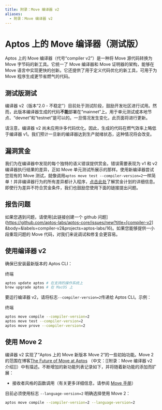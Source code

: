 ```yaml
---
title: 附录：Move 编译器 v2
aliases:
  - 附录：Move 编译器 v2
---
```


# Aptos 上的 Move 编译器（测试版）

Aptos 上的 Move 编译器（代号“compiler v2”）是一种将 Move 源代码转换为 Move 字节码的新工具。它统一了 Move 编译器和 Move 证明器的架构，能够在 Move 语言中实现更快的创新。它还提供了用于定义代码优化的新工具，可用于为 Move 程序生成更节省燃气的代码。

## 测试版测试

编译器 v2（版本“2.0 - 不稳定”）目前处于测试阶段，鼓励开发社区进行试用。然而，此版本编译器生成的代码**不能**部署在“mainnet”上。用于单元测试或本地节点、“devnet”和“testnet”是可以的。一旦情况发生变化，此页面将进行更新。

请注意，编译器 v2 尚未应用许多代码优化。因此，生成的代码在燃气效率上略低于编译器 v1。我们预计一旦新的编译器达到生产就绪状态，这种情况将会改变。

## 漏洞赏金

我们为在编译器中发现的每个独特的语义错误提供赏金。错误需要表现为 v1 和 v2 编译器执行结果的差异，正如 Move 单元测试所展示的那样。使用新编译器尝试您现有的 Move 测试，就像调用`aptos move test --compiler-version=2`一样简单！并非编译器行为的所有差异都计入程序，[点击此处](https://hackenproof.com/audit-programs/aptos-labs/move-on-aptos-beta-compiler)了解赏金计划的详细信息。即使行为差异不符合赏金条件，我们也鼓励您使用下面的链接提出问题。

## 报告问题

如果您遇到问题，请使用[此链接创建一个 github 问题](https://github.com/aptos-labs/aptos-core/issues/new?title=[compiler-v2] &body=&labels=compiler-v2&projects=aptos-labs/16)。如果您能够提供一小段重现问题的 Move 代码，对我们来说调试和修复会更容易。

## 使用编译器 v2

确保已安装最新版本的 Aptos CLI：

终端

```bash
aptos update aptos # 在支持的操作系统上
brew upgrade aptos # 在 MacOS 上
```

要运行编译器 v2，请将标志`--compiler-version=2`传递给 Aptos CLI。示例：

终端

```bash
aptos move compile --compiler-version=2
aptos move test --compiler-version=2
aptos move prove --compiler-version=2
```

## 使用 Move 2

编译器 v2 实现了“Aptos 上的 Move 新版本 Move 2”的一些初始功能。Move 2 的范围在博客[The Future of Move at Aptos](https://medium.com/aptoslabs/the-future-of-move-at-aptos-17d0656dcc31) （中文：[[附录：Move 编译器 v2 介绍]]）中有描述。不断增加的新功能列表记录如下，并将随着新功能的添加而扩展：

- 接收者风格的函数调用（有关更多详细信息，请参阅 [Move 手册](https://aptos.dev/en/build/smart-contracts/book/functions)）

目前必须使用标志 `--language-version=2` 明确选择使用 Move 2：

```bash
aptos move compile --compiler-version=2 --language-version=2
```
